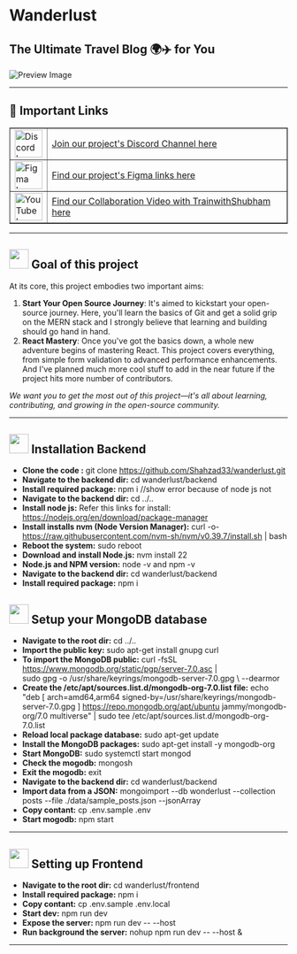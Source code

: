 <div>
  <h1>Wanderlust</h1>
  <h2>The Ultimate Travel Blog 🌍✈️ for You </h2>
</div>

![Preview Image](https://github.com/krishnaacharyaa/wanderlust/assets/116620586/17ba9da6-225f-481d-87c0-5d5a010a9538)

<hr>

<div>
  <h2>🔗 Important Links</h2>
</div>

<table border="1">
  <tr>
      <td><img src="https://github.com/Meetjain1/wanderlust/assets/133582566/5ca6c472-5c73-41b2-a2df-389cc3e14881.png" alt="Discord Logo" width="50"></td>
      <td><a href="https://discord.gg/FEKasAdCrG"> Join our project's Discord Channel here </a></td>
  </tr>
  <tr>
      <td><img src="https://github.com/Meetjain1/wanderlust/assets/133582566/ffda08c0-3c7a-46b0-b7ac-6bc374184ec7.png" alt="Figma Logo" width="50"></td>
      <td><a href="https://www.figma.com/file/zqNcWGGKBo5Q2TwwVgR6G5/WanderLust--A-Travel-Blog-App?type=design&node-id=0%3A1&mode=design&t=c4oCG8N1Fjf7pxTt-1"> Find our project's Figma links here</a></td>
  </tr>
  <tr>
      <td><img src="https://github.com/krishnaacharyaa/wanderlust/assets/133582566/47d71dd6-0390-479e-9d4e-3f077ef1a987.png" alt="YouTube Logo" width="50"></td>
      <td><a href="https://youtu.be/ANfC1u_N_A0?feature=shared"> Find our Collaboration Video with TrainwithShubham here </a></td>
  </tr>
</table>

<hr>

<div>
  <h2><img src="https://github.com/Meetjain1/wanderlust/assets/133582566/4a07b161-b8d6-4803-804a-3b0db699023e" width="35" height="35"> Goal of this project </h2>
</div>

At its core, this project embodies two important aims:

1. **Start Your Open Source Journey**: It's aimed to kickstart your open-source journey. Here, you'll learn the basics of Git and get a solid grip on the MERN stack and I strongly believe that learning and building should go hand in hand.
2. **React Mastery**: Once you've got the basics down, a whole new adventure begins of mastering React. This project covers everything, from simple form validation to advanced performance enhancements. And I've planned much more cool stuff to add in the near future if the project hits more number of contributors.

_We want you to get the most out of this project—it's all about learning, contributing, and growing in the open-source community._
<hr>

<div>
  <h2><img src="https://github.com/Meetjain1/wanderlust/assets/133582566/1ee5934a-27be-4502-a7bf-e6a8c78fe5a3" width="35" height="35"> Installation Backend</h2>
</div>

- **Clone the code :** git clone https://github.com/Shahzad33/wanderlust.git
- **Navigate to the backend dir:** cd wanderlust/backend
- **Install required package:** npm i                        //show error because of node js not 
- **Navigate to the backend dir:** cd ../..
- **Install node js:** Refer this links for install:  https://nodejs.org/en/download/package-manager
- **Install installs nvm (Node Version Manager):** curl -o- https://raw.githubusercontent.com/nvm-sh/nvm/v0.39.7/install.sh | bash
- **Reboot the system:** sudo reboot 
- **Download and install Node.js:** nvm install 22
- **Node.js and NPM version:** node -v and npm -v
- **Navigate to the backend dir:** cd wanderlust/backend
- **Install required package:** npm i 



<div>
  <h2><img src="https://github.com/Meetjain1/wanderlust/assets/133582566/1ee5934a-27be-4502-a7bf-e6a8c78fe5a3" width="35" height="35"> Setup your MongoDB database</h2>
</div>

- **Navigate to the root dir:** cd ../..
- **Import the public key:** sudo apt-get install gnupg curl
- **To import the MongoDB public:** curl -fsSL https://www.mongodb.org/static/pgp/server-7.0.asc | \
   sudo gpg -o /usr/share/keyrings/mongodb-server-7.0.gpg \ --dearmor
- **Create the /etc/apt/sources.list.d/mongodb-org-7.0.list file:** echo "deb [ arch=amd64,arm64 signed-by=/usr/share/keyrings/mongodb-server-7.0.gpg ] https://repo.mongodb.org/apt/ubuntu jammy/mongodb-org/7.0 
    multiverse" | sudo tee /etc/apt/sources.list.d/mongodb-org-7.0.list
- **Reload local package database:** sudo apt-get update
- **Install the MongoDB packages:** sudo apt-get install -y mongodb-org
- **Start MongoDB:** sudo systemctl start mongod
- **Check the mogodb:** mongosh
- **Exit the mogodb:** exit
- **Navigate to the backend dir:** cd wanderlust/backend
- **Import data from a JSON:** mongoimport --db wonderlust --collection posts --file ./data/sample_posts.json --jsonArray
- **Copy contant:** cp .env.sample .env
- **Start mogodb:** npm start
<hr>



<div>
  <h2><img src="https://github.com/Meetjain1/wanderlust/assets/133582566/1ee5934a-27be-4502-a7bf-e6a8c78fe5a3" width="35" height="35"> Setting up Frontend</h2>
</div>

- **Navigate to the root dir:** cd wanderlust/frontend
- **Install required package:** npm i 
- **Copy contant:** cp .env.sample .env.local
- **Start dev:** npm run dev
- **Expose the server:** npm run dev -- --host 
- **Run background the server:** nohup npm run dev -- --host & 


<hr>

